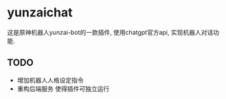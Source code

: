 # yunzaichat

这是原神机器人yunzai-bot的一款插件, 使用chatgpt官方api, 实现机器人对话功能.

## TODO

* 增加机器人人格设定指令
* 重构后端服务 使得插件可独立运行
